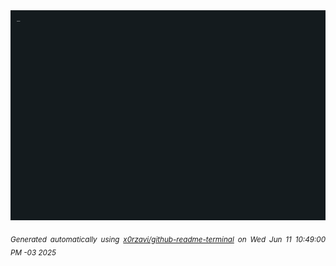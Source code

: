 <div align="justify">
<picture>
    <source media="(prefers-color-scheme: dark)" srcset="./output.gif">
    <source media="(prefers-color-scheme: light)" srcset="./output.gif">
    <img alt="GIFOS" src="output.gif">
</picture>

<sub><i>Generated automatically using [x0rzavi/github-readme-terminal](https://github.com/x0rzavi/github-readme-terminal) on Wed Jun 11 10:49:00 PM -03 2025</i></sub>

<!-- <details>
<summary>More details</summary>

</details> -->
</div>

<!-- Image deletion URL: NONE -->
